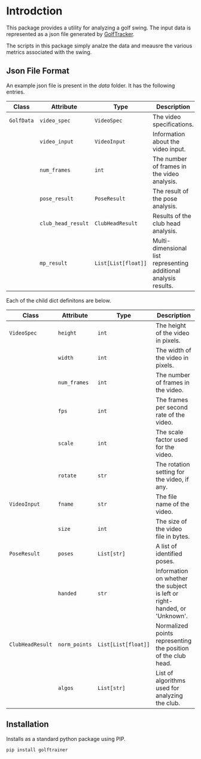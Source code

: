 # Introdction
This package provides a utility for analyzing a golf swing. The input data is represented as a json file
generated by [GolfTracker](https://pypi.org/project/golftracker/).

The scripts in this package simply analze the data and meausre the various metrics associated with the swing.

## Json File Format
An example json file is present in the *data* folder. It has the following entries.


| Class            | Attribute      | Type                 | Description   |   
|------------------|----------------|----------------------|---------------|          
| `GolfData`       | `video_spec`   | `VideoSpec`          | The video specifications. |
|                  | `video_input`  | `VideoInput`         | Information about the video input.|
|                  | `num_frames`   | `int`                | The number of frames in the video analysis.|
|                  | `pose_result`  | `PoseResult`         | The result of the pose analysis.|                                                              
|                  | `club_head_result` | `ClubHeadResult` | Results of the club head analysis.|                                                            
|                  | `mp_result`    | `List[List[float]]`  | Multi-dimensional list representing additional analysis results. |                               


Each of the child dict definitons are below.

| Class            | Attribute      | Type                 |Description                      |
|------------------|----------------|----------------------|---------------------------------|
| `VideoSpec`      | `height`       | `int`                | The height of the video in pixels.|
|                  | `width`        | `int`                | The width of the video in pixels. |
|                  | `num_frames`   | `int`                | The number of frames in the video.|
|                  | `fps`          | `int`                | The frames per second rate of the video.|
|                  | `scale`        | `int`                | The scale factor used for the video.|
|                  | `rotate`       | `str`                | The rotation setting for the video, if any.|
| `VideoInput`     | `fname`        | `str`                | The file name of the video.|
|                  | `size`         | `int`                | The size of the video file in bytes.|
| `PoseResult`     | `poses`        | `List[str]`          | A list of identified poses.|
|                  | `handed`       | `str`                | Information on whether the subject is left or right-handed, or 'Unknown'.|
| `ClubHeadResult` | `norm_points`  | `List[List[float]]`  | Normalized points representing the position of the club head.|
|                  | `algos`        | `List[str]`          | List of algorithms used for analyzing the club. |


## Installation
Installs as a standard python package using PIP.

```
pip install golftrainer
```